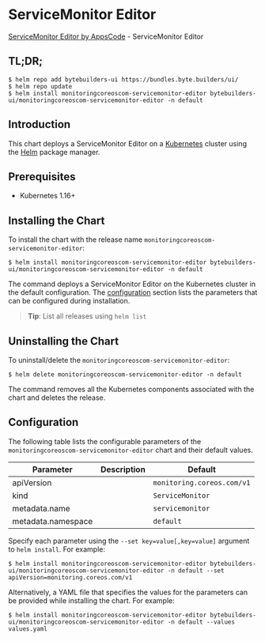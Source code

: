 # ServiceMonitor Editor

[ServiceMonitor Editor by AppsCode](https://byte.builders) - ServiceMonitor Editor

## TL;DR;

```console
$ helm repo add bytebuilders-ui https://bundles.byte.builders/ui/
$ helm repo update
$ helm install monitoringcoreoscom-servicemonitor-editor bytebuilders-ui/monitoringcoreoscom-servicemonitor-editor -n default
```

## Introduction

This chart deploys a ServiceMonitor Editor on a [Kubernetes](http://kubernetes.io) cluster using the [Helm](https://helm.sh) package manager.

## Prerequisites

- Kubernetes 1.16+

## Installing the Chart

To install the chart with the release name `monitoringcoreoscom-servicemonitor-editor`:

```console
$ helm install monitoringcoreoscom-servicemonitor-editor bytebuilders-ui/monitoringcoreoscom-servicemonitor-editor -n default
```

The command deploys a ServiceMonitor Editor on the Kubernetes cluster in the default configuration. The [configuration](#configuration) section lists the parameters that can be configured during installation.

> **Tip**: List all releases using `helm list`

## Uninstalling the Chart

To uninstall/delete the `monitoringcoreoscom-servicemonitor-editor`:

```console
$ helm delete monitoringcoreoscom-servicemonitor-editor -n default
```

The command removes all the Kubernetes components associated with the chart and deletes the release.

## Configuration

The following table lists the configurable parameters of the `monitoringcoreoscom-servicemonitor-editor` chart and their default values.

|     Parameter      | Description |          Default           |
|--------------------|-------------|----------------------------|
| apiVersion         |             | `monitoring.coreos.com/v1` |
| kind               |             | `ServiceMonitor`           |
| metadata.name      |             | `servicemonitor`           |
| metadata.namespace |             | `default`                  |


Specify each parameter using the `--set key=value[,key=value]` argument to `helm install`. For example:

```console
$ helm install monitoringcoreoscom-servicemonitor-editor bytebuilders-ui/monitoringcoreoscom-servicemonitor-editor -n default --set apiVersion=monitoring.coreos.com/v1
```

Alternatively, a YAML file that specifies the values for the parameters can be provided while
installing the chart. For example:

```console
$ helm install monitoringcoreoscom-servicemonitor-editor bytebuilders-ui/monitoringcoreoscom-servicemonitor-editor -n default --values values.yaml
```

